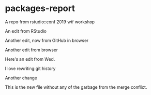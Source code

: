 # packages-report
A repo from rstudio::conf 2019 wtf workshop

An edit from RStudio

Another edit, now from GitHub in browser

Another edit from browser

Here's an edit from Wed.

I love rewriting git history

Another change

This is the new file without any of the garbage from the merge conflict.
